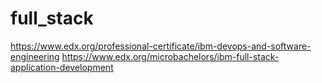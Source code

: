 # full_stack

https://www.edx.org/professional-certificate/ibm-devops-and-software-engineering
https://www.edx.org/microbachelors/ibm-full-stack-application-development
